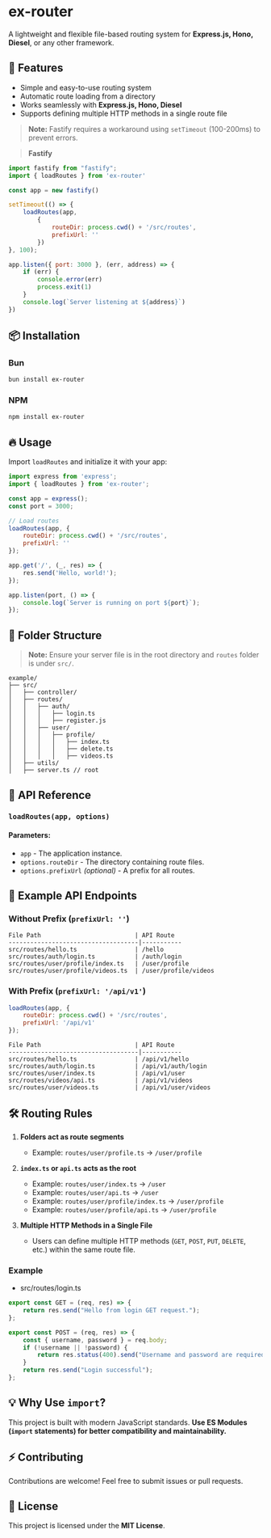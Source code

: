 # ex-router

A lightweight and flexible file-based routing system for **Express.js, Hono, Diesel**, or any other framework.

## 🚀 Features
- Simple and easy-to-use routing system
- Automatic route loading from a directory
- Works seamlessly with **Express.js, Hono, Diesel**
- Supports defining multiple HTTP methods in a single route file

> **Note:** Fastify requires a workaround using `setTimeout` (100-200ms) to prevent errors.

>**Fastify**
```js
import fastify from "fastify";
import { loadRoutes } from 'ex-router'

const app = new fastify()

setTimeout(() => {
    loadRoutes(app,
        {
            routeDir: process.cwd() + '/src/routes',
            prefixUrl: ''
        })
}, 100);

app.listen({ port: 3000 }, (err, address) => {
    if (err) {
        console.error(err)
        process.exit(1)
    }
    console.log(`Server listening at ${address}`)
})
```

## 📦 Installation

### Bun
```sh
bun install ex-router
```

### NPM
```sh
npm install ex-router
```

## 🔥 Usage

Import `loadRoutes` and initialize it with your app:

```js
import express from 'express';
import { loadRoutes } from 'ex-router';

const app = express();
const port = 3000;

// Load routes
loadRoutes(app, {
    routeDir: process.cwd() + '/src/routes',
    prefixUrl: ''
});

app.get('/', (_, res) => {
    res.send('Hello, world!');
});

app.listen(port, () => {
    console.log(`Server is running on port ${port}`);
});
```

## 📂 Folder Structure
> **Note:** Ensure your server file is in the root directory and `routes` folder is under `src/`.

```
example/
├── src/
│   ├── controller/
│   ├── routes/
│   │   ├── auth/
│   │   │   ├── login.ts
│   │   │   ├── register.js
│   │   ├── user/
│   │   │   ├── profile/
│   │   │   │   ├── index.ts
│   │   │   │   ├── delete.ts
│   │   │   │   ├── videos.ts
│   ├── utils/
│   ├── server.ts // root
```

## 📝 API Reference

### `loadRoutes(app, options)`

#### Parameters:
- `app` - The application instance.
- `options.routeDir` - The directory containing route files.
- `options.prefixUrl` *(optional)* - A prefix for all routes.

## 🔗 Example API Endpoints

### Without Prefix (`prefixUrl: ''`)
```
File Path                          | API Route
------------------------------------|-----------
src/routes/hello.ts                | /hello  
src/routes/auth/login.ts           | /auth/login  
src/routes/user/profile/index.ts   | /user/profile  
src/routes/user/profile/videos.ts  | /user/profile/videos  
```

### With Prefix (`prefixUrl: '/api/v1'`)
```js
loadRoutes(app, {
    routeDir: process.cwd() + '/src/routes',
    prefixUrl: '/api/v1'
});
```
```
File Path                          | API Route
------------------------------------|-----------
src/routes/hello.ts                | /api/v1/hello  
src/routes/auth/login.ts           | /api/v1/auth/login  
src/routes/user/index.ts           | /api/v1/user  
src/routes/videos/api.ts           | /api/v1/videos  
src/routes/user/videos.ts          | /api/v1/user/videos  
```

## 🛠 Routing Rules

1. **Folders act as route segments**
   - Example: `routes/user/profile.ts` → `/user/profile`

2. **`index.ts` or `api.ts` acts as the root**
   - Example: `routes/user/index.ts` → `/user`
   - Example: `routes/user/api.ts` → `/user`
   - Example: `routes/user/profile/index.ts` → `/user/profile`
   - Example: `routes/user/profile/api.ts` → `/user/profile`

3. **Multiple HTTP Methods in a Single File**
   - Users can define multiple HTTP methods (`GET`, `POST`, `PUT`, `DELETE`, etc.) within the same route file.

### Example
- src/routes/login.ts
```js
export const GET = (req, res) => {
    return res.send("Hello from login GET request.");
};

export const POST = (req, res) => {
    const { username, password } = req.body;
    if (!username || !password) {
        return res.status(400).send("Username and password are required");
    }
    return res.send("Login successful");
};
```

## 💡 Why Use `import`?
This project is built with modern JavaScript standards. **Use ES Modules (`import` statements) for better compatibility and maintainability.**

## ⚡ Contributing
Contributions are welcome! Feel free to submit issues or pull requests.

## 📜 License
This project is licensed under the **MIT License**.

